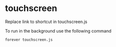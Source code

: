 # touchscreen

Replace link to shortcut in touchscreen.js

To run in the background use the following command
~~~~
forever touchscreen.js
~~~~


